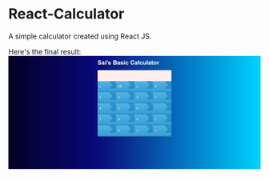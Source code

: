 # React-Calculator

A simple calculator created using React JS.

Here's the final result:
<br>
![alt text](https://github.com/Dantusaikamal/React-Calculator/blob/main/Screenshot.JPG?raw=true)

